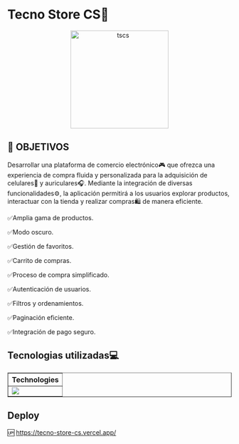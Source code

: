 # **Tecno Store CS📱**

<center>
    <img src="https://tecno-store-cs.vercel.app/static/media/Logo_arquitectura_corporativo_verde_mostaza.3cc6f4e1d9413f1644f1.png" alt="tscs" width="220vw" />
</center>

## **📌 OBJETIVOS**

Desarrollar una plataforma de comercio electrónico🎮 que ofrezca una experiencia de compra
fluida y personalizada para la adquisición de celulares📱 y auriculares🎧. Mediante la integración de
diversas funcionalidades⚙️, la aplicación permitirá a los usuarios explorar productos, interactuar con la
tienda y realizar compras🛍️ de manera eficiente. 

✅Amplia gama de productos.

✅Modo oscuro.

✅Gestión de favoritos.

✅Carrito de compras.

✅Proceso de compra simplificado.

✅Autenticación de usuarios.

✅Filtros y ordenamientos.

✅Paginación eficiente.

✅Integración de pago seguro.

## **Tecnologias utilizadas💻**

<div align="center">
  <table border>
    <thead>
      <tr>
        <th>Technologies</th>
      </tr>
    </thead>
    <tbody>
      <tr>
        <td>
          <a href="https://skillicons.dev">
            <img src="https://skillicons.dev/icons?i=css,js,react,redux,nodejs,express,postgres" />
          </a>
        </td>
      </tr>
    </tbody>
  </table>
</div>

## **Deploy**

🆙 https://tecno-store-cs.vercel.app/
